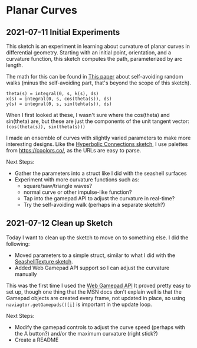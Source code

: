 # Planar Curves

## 2021-07-11 Initial Experiments

This sketch is an experiment in learning about curvature of planar curves
in differential geometry. Starting with an initial point, orientation, and
a curvature function, this sketch computes the path, parameterized by
arc length.

The math for this can be found in [This paper](https://archive.bridgesmathart.org/2014/bridges2014-337.pdf)
about self-avoiding random walks (minus the self-avoiding part, that's beyond
the scope of this sketch).

```
theta(s) = integral(0, s, k(s), ds)
x(s) = integral(0, s, cos(theta(s)), ds)
y(s) = integral(0, s, sin(tehta(s)), ds)
```

When I first looked at these, I wasn't sure where the cos(theta) and sin(theta)
are, but these are just the components of the unit tangent vector:
`(cos(theta(s)), sin(theta(s)))`

I made an ensemble of curves with slightly varied parameters to make more
interesting designs. Like the [Hyperbolic Connections sketch](../HyperbolicConnections/),
I use palettes from https://coolors.co/, as the URLs are easy to parse.

Next Steps:
* Gather the parameters into a struct like I did with the seashell surfaces
* Experiment with more curvature functions such as:
  * square/saw/triangle waves?
  * normal curve or other impulse-like function?
  * Tap into the gamepad API to adjust the curvature in real-time?
  * Try the self-avoiding walk (perhaps in a separate sketch?)

## 2021-07-12 Clean up Sketch

Today I want to clean up the sketch to move on to something else. I did
the following:

* Moved parameters to a simple struct, similar to what I did with the
    [SeashellTexture sketch](../SeashellTexture/).
* Added Web Gamepad API support so I can adjust the curvature manually

This was the first time I used the [Web Gamepad API](https://developer.mozilla.org/en-US/docs/Web/API/Gamepad_API/Using_the_Gamepad_API)
It proved pretty easy to set up, though one thing that the MSN docs don't
explain well is that the Gamepad objects are created every frame, not updated
in place, so using `naviagtor.getGamepads()[i]` is important in the update
loop.

Next Steps:
* Modify the gamepad controls to adjust the curve speed
    (perhaps with the A button?) and/or the maximum curvature (right stick?)
* Create a README